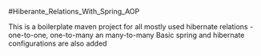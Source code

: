 #Hiberante_Relations_With_Spring_AOP

This is a boilerplate maven project for all mostly used hibernate relations - one-to-one, one-to-many an many-to-many
Basic spring and hibernate configurations are also added
